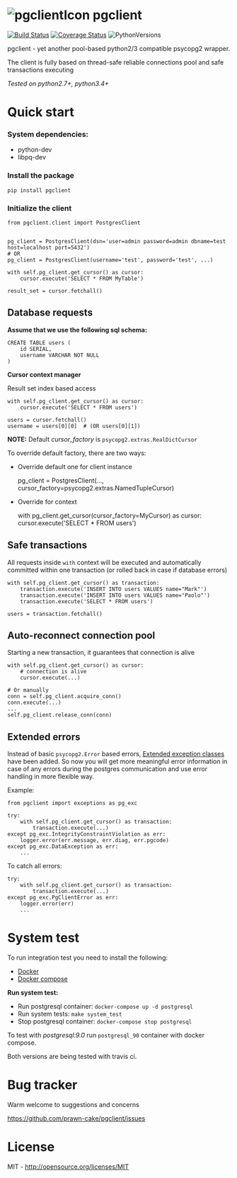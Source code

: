 ![pgclientIcon](https://www.dropbox.com/s/4l91lo7kt5xor4w/elephant_64.png?dl=1) pgclient
========================================================================================
[![Build Status](https://travis-ci.org/prawn-cake/pgclient.svg?branch=master)](https://travis-ci.org/prawn-cake/pgclient)
[![Coverage Status](https://coveralls.io/repos/prawn-cake/pgclient/badge.svg?branch=master&service=github)](https://coveralls.io/github/prawn-cake/pgclient?branch=master)
![PythonVersions](https://www.dropbox.com/s/ck0nc28ttga2pw9/python-2.7_3.4-blue.svg?dl=1)

pgclient - yet another pool-based python2/3 compatible psycopg2 wrapper. 

The client is fully based on thread-safe reliable connections pool and safe transactions executing

*Tested on python2.7+, python3.4+*


Quick start
===========

### System dependencies: ###

* python-dev
* libpq-dev
 

### Install the package ###
    
    pip install pgclient


### Initialize the client ###

    from pgclient.client import PostgresClient
    
    
    pg_client = PostgresClient(dsn='user=admin password=admin dbname=test host=localhost port=5432')
    # OR
    pg_client = PostgresClient(username='test', password='test', ...)
    
    with self.pg_client.get_cursor() as cursor:
        cursor.execute('SELECT * FROM MyTable')
        
    result_set = cursor.fetchall()

Database requests
--------------------
    
**Assume that we use the following sql schema:**
    
    CREATE TABLE users (
        id SERIAL, 
        username VARCHAR NOT NULL 
    )

    
**Cursor context manager**

Result set index based access

    with self.pg_client.get_cursor() as cursor:
        cursor.execute('SELECT * FROM users')

    users = cursor.fetchall()
    username = users[0][0]  # (OR users[0][1])     
    
**NOTE:** Default *cursor_factory* is `psycopg2.extras.RealDictCursor`
    
To override default factory, there are two ways:

* Override default one for client instance


    pg_client = PostgresClient(..., cursor_factory=psycopg2.extras.NamedTupleCursor)
    
    
* Override for context


    with pg_client.get_cursor(cursor_factory=MyCursor) as cursor:
        cursor.execute('SELECT * FROM users')
        

Safe transactions
-----------------

All requests inside `with` context will be executed and automatically committed within one transaction 
(or rolled back in case if database errors)
    
    with self.pg_client.get_cursor() as transaction:
        transaction.execute('INSERT INTO users VALUES name="Mark"')
        transaction.execute('INSERT INTO users VALUES name="Paolo"')
        transaction.execute('SELECT * FROM users')

    users = transaction.fetchall()
    
    
Auto-reconnect connection pool
------------------------------
Starting a new transaction, it guarantees that connection is alive

    with self.pg_client.get_cursor() as cursor:
        # connection is alive
        cursor.execute(...)
    
    # Or manually
    conn = self.pg_client.acquire_conn()
    conn.execute(...)
    ...
    self.pg_client.release_conn(conn)
    
    
Extended errors
---------------

Instead of basic `psycopg2.Error` based errors, [Extended exception classes](http://www.postgresql.org/docs/current/static/errcodes-appendix.html#ERRCODES-TABLE) have been added.
So now you will get more meaningful error information in case of any errors during 
the postgres communication and use error handling in more flexible way.

Example:
    
    from pgclient import exceptions as pg_exc
    
    try:
        with self.pg_client.get_cursor() as transaction:
            transaction.execute(...)
    except pg_exc.IntegrityConstraintViolation as err:
        logger.error(err.message, err.diag, err.pgcode)
    except pg_exc.DataException as err:
        ...

To catch all errors:
    
    try:
        with self.pg_client.get_cursor() as transaction:
            transaction.execute(...)
    except pg_exc.PgClientError as err:
        logger.error(err)
        ... 

System test
===========
To run integration test you need to install the following:
 
* [Docker](https://www.docker.com/) 
* [Docker compose](https://docs.docker.com/compose/)


**Run system test:**

* Run postgresql container: `docker-compose up -d postgresql`
* Run system tests: `make system_test`
* Stop postgresql container: `docker-compose stop postgresql`

To test with *postgresql:9.0* run `postgresql_90` container with docker compose.

Both versions are being tested with travis ci.



Bug tracker
===========

Warm welcome to suggestions and concerns

https://github.com/prawn-cake/pgclient/issues


License
=======

MIT - http://opensource.org/licenses/MIT
